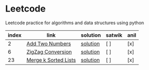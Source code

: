 # Leetcode
Leetcode practice for algorithms and data structures using python

index | link | solution | satwik | anil
--- | --- | --- | --- | ---  
2 | [Add Two Numbers](https://leetcode.com/problems/add-two-numbers/description/) | [solution](https://github.com/satwiknarlanka/Leetcode/blob/master/2.%20Add%20Two%20Numbers.py) | [ ] | [x]  
6 | [ZigZag Conversion](https://leetcode.com/problems/zigzag-conversion/description/) | [solution](https://github.com/satwiknarlanka/Leetcode/blob/master/6.%20ZigZag%20Conversion.py) | [ ] | [x]  
23 | [Merge k Sorted Lists](https://leetcode.com/problems/merge-k-sorted-lists/description/) | [solution](https://github.com/satwiknarlanka/Leetcode/blob/master/23.%20Merge%20k%20Sorted%20Lists.py) | [ ] | [x]  
